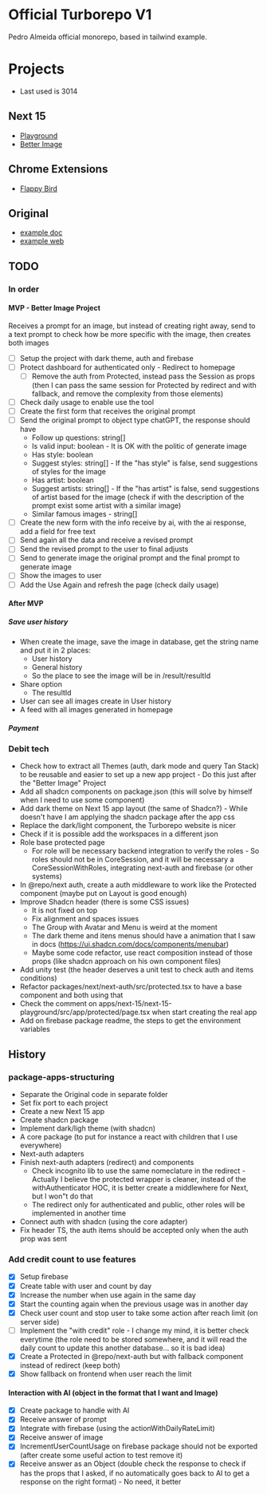# Official Turborepo V1

Pedro Almeida official monorepo, based in tailwind example.

# Projects

- Last used is 3014

## Next 15

- [Playground](http://localhost:3012/)
- [Better Image](http://localhost:3014/)

## Chrome Extensions

- [Flappy Bird](http://localhost:3013/)

## Original

- [example doc](http://localhost:3010/)
- [example web](http://localhost:3011/)

## TODO

### In order

#### MVP - Better Image Project

Receives a prompt for an image, but instead of creating right away, send to a text prompt to check how be more specific with the image, then creates both images

- [ ] Setup the project with dark theme, auth and firebase
- [ ] Protect dashboard for authenticated only - Redirect to homepage
  - [ ] Remove the auth from Protected, instead pass the Session as props (then I can pass the same session for Protected by redirect and with fallback, and remove the complexity from those elements)
- [ ] Check daily usage to enable use the tool
- [ ] Create the first form that receives the original prompt
- [ ] Send the original prompt to object type chatGPT, the response should have
  - Follow up questions: string[]
  - Is valid input: boolean - It is OK with the politic of generate image
  - Has style: boolean
  - Suggest styles: string[] - If the "has style" is false, send suggestions of styles for the image
  - Has artist: boolean
  - Suggest artists: string[] - If the "has artist" is false, send suggestions of artist based for the image (check if with the description of the prompt exist some artist with a similar image)
  - Similar famous images - string[]
- [ ] Create the new form with the info receive by ai, with the ai response, add a field for free text
- [ ] Send again all the data and receive a revised prompt
- [ ] Send the revised prompt to the user to final adjusts
- [ ] Send to generate image the original prompt and the final prompt to generate image
- [ ] Show the images to user
- [ ] Add the Use Again and refresh the page (check daily usage)

#### After MVP

##### Save user history

- When create the image, save the image in database, get the string name and put it in 2 places:
  - User history
  - General history
  - So the place to see the image will be in /result/resultId
- Share option
  - The resultId
- User can see all images create in User history
- A feed with all images generated in homepage

##### Payment

### Debit tech

- Check how to extract all Themes (auth, dark mode and query Tan Stack) to be reusable and easier to set up a new app project - Do this just after the "Better Image" Project
- Add all shadcn components on package.json (this will solve by himself when I need to use some component)
- Add dark theme on Next 15 app layout (the same of Shadcn?) - While doesn't have I am applying the shadcn package after the app css
- Replace the dark/light component, the Turborepo website is nicer
- Check if it is possible add the workspaces in a different json
- Role base protected page
  - For role will be necessary backend integration to verify the roles - So roles should not be in CoreSession, and it will be necessary a CoreSessionWithRoles, integrating next-auth and firebase (or other systems)
- In @repo/next auth, create a auth middleware to work like the Protected component (maybe put on Layout is good enough)
- Improve Shadcn header (there is some CSS issues)
  - It is not fixed on top
  - Fix alignment and spaces issues
  - The Group with Avatar and Menu is weird at the moment
  - The dark theme and itens menus should have a animation that I saw in docs (https://ui.shadcn.com/docs/components/menubar)
  - Maybe some code refactor, use react composition instead of those props (like shadcn approach on his own component files)
- Add unity test (the header deserves a unit test to check auth and items conditions)
- Refactor packages/next/next-auth/src/protected.tsx to have a base component and both using that
- Check the comment on apps/next-15/next-15-playground/src/app/protected/page.tsx when start creating the real app
- Add on firebase package readme, the steps to get the environment variables

## History

### package-apps-structuring

- Separate the Original code in separate folder
- Set fix port to each project
- Create a new Next 15 app
- Create shadcn package
- Implement dark/ligh theme (with shadcn)
- A core package (to put for instance a react with children that I use everywhere)
- Next-auth adapters
- Finish next-auth adapters (redirect) and components
  - Check incognito lib to use the same nomeclature in the redirect - Actually I believe the protected wrapper is cleaner, instead of the withAuthenticator HOC, it is better create a middlewhere for Next, but I won"t do that
  - The redirect only for authenticated and public, other roles will be implemented in another time
- Connect auth with shadcn (using the core adapter)
- Fix header TS, the auth items should be accepted only when the auth prop was sent

### Add credit count to use features

- [x] Setup firebase
- [x] Create table with user and count by day
- [x] Increase the number when use again in the same day
- [x] Start the counting again when the previous usage was in another day
- [x] Check user count and stop user to take some action after reach limit (on server side)
- [ ] Implement the "with credit" role - I change my mind, it is better check everytime (the role need to be stored somewhere, and it will read the daily count to update this another database... so it is bad idea)
- [x] Create a Protected in @repo/next-auth but with fallback component instead of redirect (keep both)
- [x] Show fallback on frontend when user reach the limit

#### Interaction with AI (object in the format that I want and Image)

- [x] Create package to handle with AI
- [x] Receive answer of prompt
- [x] Integrate with firebase (using the actionWithDailyRateLimit)
- [x] Receive answer of image
- [x] IncrementUserCountUsage on firebase package should not be exported (after create some useful action to test remove it)
- [x] Receive answer as an Object (double check the response to check if has the props that I asked, if no automatically goes back to AI to get a response on the right format) - No need, it better
